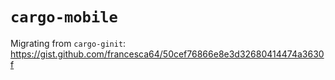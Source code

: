 # `cargo-mobile`

Migrating from `cargo-ginit`: https://gist.github.com/francesca64/50cef76866e8e3d32680414474a3630f
